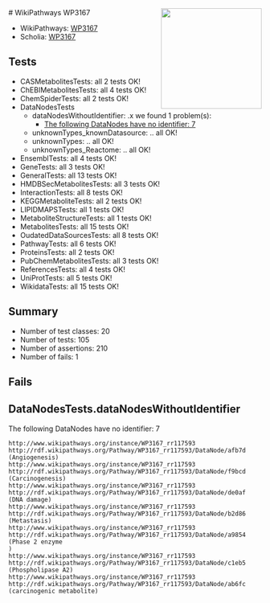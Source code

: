 <img style="float: right; width: 200px" src="https://upload.wikimedia.org/wikipedia/commons/thumb/8/83/Wplogo_with_text_500.png/640px-Wplogo_with_text_500.png" />
# WikiPathways WP3167

* WikiPathways: [WP3167](https://new.wikipathways.org/pathways/WP3167)
* Scholia: [WP3167](https://scholia.toolforge.org/wikipathways/WP3167)
## Tests
* CASMetabolitesTests: all 2 tests OK!
* ChEBIMetabolitesTests: all 4 tests OK!
* ChemSpiderTests: all 2 tests OK!
* DataNodesTests
    * dataNodesWithoutIdentifier: .x we found 1 problem(s):
        * [The following DataNodes have no identifier: 7](#d2d32fa6)
    * unknownTypes_knownDatasource: .. all OK!
    * unknownTypes: .. all OK!
    * unknownTypes_Reactome: .. all OK!
* EnsemblTests: all 4 tests OK!
* GeneTests: all 3 tests OK!
* GeneralTests: all 13 tests OK!
* HMDBSecMetabolitesTests: all 3 tests OK!
* InteractionTests: all 8 tests OK!
* KEGGMetaboliteTests: all 2 tests OK!
* LIPIDMAPSTests: all 1 tests OK!
* MetaboliteStructureTests: all 1 tests OK!
* MetabolitesTests: all 15 tests OK!
* OudatedDataSourcesTests: all 8 tests OK!
* PathwayTests: all 6 tests OK!
* ProteinsTests: all 2 tests OK!
* PubChemMetabolitesTests: all 3 tests OK!
* ReferencesTests: all 4 tests OK!
* UniProtTests: all 5 tests OK!
* WikidataTests: all 15 tests OK!


## Summary

* Number of test classes: 20
* Number of tests: 105
* Number of assertions: 210
* Number of fails: 1

## Fails

<a name="d2d32fa6" />

## DataNodesTests.dataNodesWithoutIdentifier

The following DataNodes have no identifier: 7
```
http://www.wikipathways.org/instance/WP3167_rr117593 http://rdf.wikipathways.org/Pathway/WP3167_rr117593/DataNode/afb7d (Angiogenesis)
http://www.wikipathways.org/instance/WP3167_rr117593 http://rdf.wikipathways.org/Pathway/WP3167_rr117593/DataNode/f9bcd (Carcinogenesis)
http://www.wikipathways.org/instance/WP3167_rr117593 http://rdf.wikipathways.org/Pathway/WP3167_rr117593/DataNode/de0af (DNA damage)
http://www.wikipathways.org/instance/WP3167_rr117593 http://rdf.wikipathways.org/Pathway/WP3167_rr117593/DataNode/b2d86 (Metastasis)
http://www.wikipathways.org/instance/WP3167_rr117593 http://rdf.wikipathways.org/Pathway/WP3167_rr117593/DataNode/a9854 (Phase 2 enzyme
)
http://www.wikipathways.org/instance/WP3167_rr117593 http://rdf.wikipathways.org/Pathway/WP3167_rr117593/DataNode/c1eb5 (Phospholipase A2)
http://www.wikipathways.org/instance/WP3167_rr117593 http://rdf.wikipathways.org/Pathway/WP3167_rr117593/DataNode/ab6fc (carcinogenic metabolite)
```


